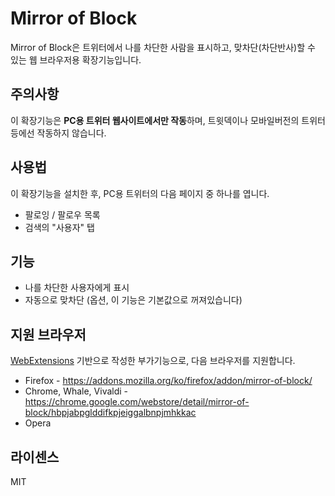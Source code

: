 # Mirror of Block

Mirror of Block은 트위터에서 나를 차단한 사람을 표시하고, 맞차단(차단반사)할 수 있는 웹 브라우저용 확장기능입니다.

## 주의사항

이 확장기능은 **PC용 트위터 웹사이트에서만 작동**하며, 트윗덱이나 모바일버전의 트위터 등에선 작동하지 않습니다.

## 사용법

이 확장기능을 설치한 후, PC용 트위터의 다음 페이지 중 하나를 엽니다.

- 팔로잉 / 팔로우 목록
- 검색의 "사용자" 탭

## 기능

- 나를 차단한 사용자에게 표시
- 자동으로 맞차단 (옵션, 이 기능은 기본값으로 꺼져있습니다)

## 지원 브라우저

[WebExtensions](https://developer.mozilla.org/ko/Add-ons/WebExtensions) 기반으로 작성한 부가기능으로, 다음 브라우저를 지원합니다.

- Firefox - https://addons.mozilla.org/ko/firefox/addon/mirror-of-block/
- Chrome, Whale, Vivaldi - https://chrome.google.com/webstore/detail/mirror-of-block/hbpjabpglddifkpjeiggalbnpjmhkkac
- Opera

## 라이센스

MIT
